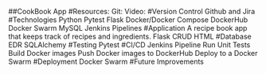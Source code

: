 ##CookBook App
#Resources:
Git:
Video:
#Version Control
Github and Jira
#Technologies
Python
Pytest
Flask
Docker/Docker Compose
DockerHub
Docker Swarm
MySQL
Jenkins Pipelines
#Application
A recipe book app that keeps track of recipes and ingredients.
Flask 
CRUD
HTML
#Database
EDR
SQLAlchemy
#Testing
Pytest
#CI/CD
Jenkins Pipeline
Run Unit Tests
Build Docker images
Push Docker images to DockerHub
Deploy to a Docker Swarm
#Deployment
Docker Swarm
#Future Improvements
